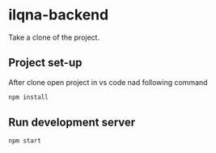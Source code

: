 # ilqna-backend

Take a clone of the project.

## Project set-up 

After clone open project in vs code nad following command

```bash
npm install
```

## Run development server

```bash
npm start
```



